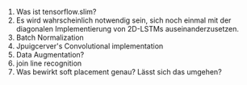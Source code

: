 1.  Was ist tensorflow.slim?
2.  Es wird wahrscheinlich notwendig sein, sich noch einmal mit der diagonalen Implementierung von 2D-LSTMs auseinanderzusetzen.
3.  Batch Normalization
4.  Jpuigcerver's Convolutional implementation
5.  Data Augmentation?
6.  join line recognition
7.  Was bewirkt soft placement genau? Lässt sich das umgehen?
